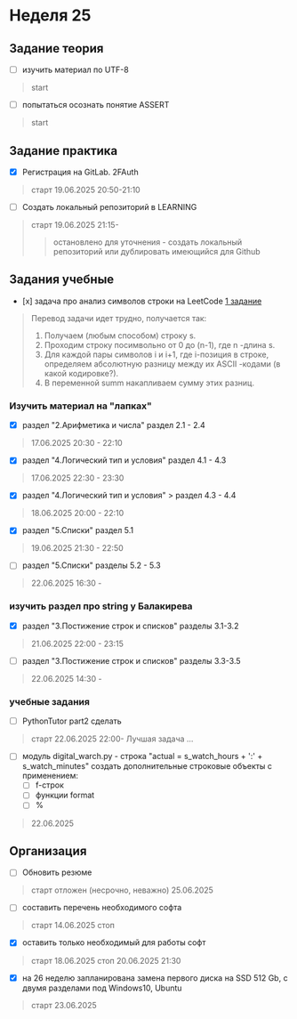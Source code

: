 # Неделя 25

## Задание теория

- [ ] изучить материал по UTF-8
> start
- [ ] попытаться осознать понятие ASSERT
> start

## Задание практика

- [x] Регистрация на GitLab. 2FAuth
> старт 19.06.2025 20:50-21:10

- [ ] Создать локальный репозиторий в LEARNING
> старт 19.06.2025 21:15-
  >> остановлено для уточнения - создать локальный репозиторий или дублировать имеющийся для Github
  >> 

## Задания учебные

- [х] задача про анализ символов строки на LeetCode [1 задание](https://leetcode.com/problems/score-of-a-string/description/?envType=problem-list-v2&envId=string)
> Перевод задачи идет трудно, получается так:
> 1. Получаем (любым способом) строку s.
> 2. Проходим строку посимвольно от 0 до (n-1), где n -длина s.
> 3. Для каждой пары символов i  и i+1, где i-позиция в строке, определяем абсолютную разницу между их ASCII -кодами (в какой кодировке?).
> 4. В переменной summ накапливаем сумму этих разниц.

### Изучить материал на "лапках"

- [x] раздел "2.Арифметика и числа" раздел 2.1 - 2.4
> 17.06.2025 20:30 - 22:10

- [x] раздел "4.Логический тип и условия" раздел 4.1 - 4.3
> 17.06.2025 22:30 - 23:30
- [x] раздел "4.Логический тип и условия" > раздел 4.3 - 4.4
> 18.06.2025 20:00 - 22:10

- [x] раздел "5.Списки" раздел 5.1
> 19.06.2025 21:30 - 22:50
- [ ] раздел "5.Списки" разделы 5.2 - 5.3
> 22.06.2025 16:30 - 

### изучить раздел про string у Балакирева

- [x] раздел "3.Постижение строк и списков" разделы 3.1-3.2
> 21.06.2025 22:00 - 23:15
- [ ] раздел "3.Постижение строк и списков" разделы 3.3-3.5
> 22.06.2025 14:30 - 

### учебные задания

- [ ] PythonTutor part2 сделать
> старт 22.06.2025 22:00-
> Лучшая задача ...

- [ ] модуль digital_warch.py - строка "actual = s_watch_hours + ':' + s_watch_minutes" создать дополнительные строковые объекты с применением:
  - [ ] f-строк
  - [ ] функции format
  - [ ] %
> 22.06.2025
 

## Организация

- [ ] Обновить резюме
> старт отложен (несрочно, неважно) 25.06.2025

- [ ] составить перечень необходимого софта
> старт 14.06.2025
> стоп 

- [x] оставить только необходимый для работы софт
> старт 18.06.2025
> стоп 20.06.2025 21:30
  - [x] на 26 неделю запланирована замена первого диска на SSD 512 Gb, с двумя разделами под Windows10, Ubuntu
  > старт 23.06.2025
